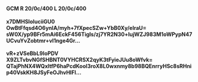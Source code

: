 #### GCM R 20/0c/400 L 20/0c/400
**x7DMHSIoIuciiGU0**<br/>**OwBtFfqsd4O6ynlA/myh+7fXpecSZw+YbB0Xy/elraU=**<br/>**sW0X/yp9BFr5mAi6EckF456Tigls/zj7YR2N30+lujWZJ983M1oWPypN47UCvuYvZobtmr+vI1nge4Gr...**<br/><br/>
**vR+zVSeBbL9IoPDV**<br/>**X9ZLTvbvNGfSHBNT0VYHCRSX2qyK3tFyieJUu8oWfvk=**<br/>**QTajPhNX4WQxltfP6haPcdKooI3roX8L0wxnmy8b98BQEnrryHSc8sRHnip40VskKH8JSyFeOJhvHIFI...**